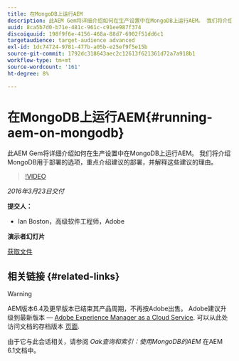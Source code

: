 ```yaml
---
title: 在MongoDB上运行AEM
description: 此AEM Gem将详细介绍如何在生产设置中在MongoDB上运行AEM。 我们将介绍MongoDB用于部署的选项，重点介绍建议的部署，并解释这些建议的理由。
uuid: 8ca5b7d0-b71e-481c-961c-c91ee987f374
discoiquuid: 198f9f6e-4156-468a-88d7-6902f51dd6c1
targetaudience: target-audience advanced
exl-id: 1dc74724-9781-477b-a05b-e25ef9f5e15b
source-git-commit: 1792dc318643aec2c12613f621361d72a7a918b1
workflow-type: tm+mt
source-wordcount: '161'
ht-degree: 8%

---
```


# 在MongoDB上运行AEM{#running-aem-on-mongodb}

此AEM Gem将详细介绍如何在生产设置中在MongoDB上运行AEM。 我们将介绍MongoDB用于部署的选项，重点介绍建议的部署，并解释这些建议的理由。

>[!VIDEO](https://video.tv.adobe.com/v/19304/?quality=9)

*2016年3月23日交付*

**提交人：**

* Ian Boston，高级软件工程师，Adobe

**演示者幻灯片**

[获取文件](assets/aem-gems-032316-onmongodb.pdf)

## 相关链接 {#related-links}

>[!WARNING]
>
>AEM版本6.4及更早版本已结束其产品周期，不再按Adobe出售。  Adobe建议升级到最新版本 —  [Adobe Experience Manager as a Cloud Service](https://experienceleague.adobe.com/docs/experience-manager-cloud-service.html).  可以从此处访问文档的存档版本 [页面](https://experienceleague.adobe.com/docs/experience-manager-release-information/aem-release-updates/previous-updates/aem-previous-versions.html).
>
>由于它与此会话相关，请参阅 *Oak查询和索引：使用MongoDB的AEM* 在AEM 6.1文档中。

<!--
[Get back to the Overview](https://helpx.adobe.com/experience-manager/kt/eseminars/gems/aem-index.html)
-->
